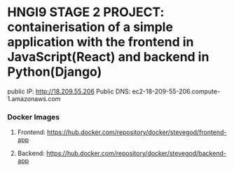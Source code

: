 # HNGI9 STAGE 2 PROJECT: containerisation of a simple application with the frontend in JavaScript(React) and backend in Python(Django)

public IP: http://18.209.55.206
Public DNS: ec2-18-209-55-206.compute-1.amazonaws.com


### Docker Images
1. Frontend: https://hub.docker.com/repository/docker/stevegod/frontend-app

2. Backend: https://hub.docker.com/repository/docker/stevegod/backend-app
